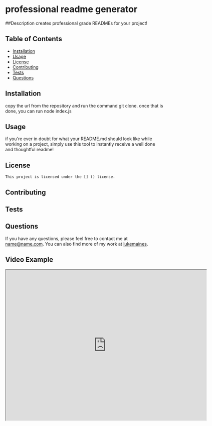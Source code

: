 # professional readme generator
  

  ##Description
  creates professional grade READMEs for your project!

## Table of Contents
- [Installation](#installation)
- [Usage](#usage)
- [License](#license)
- [Contributing](#contributing)
- [Tests](#tests)
- [Questions](#questions)

## Installation
copy the url from the repository and run the command git clone. once that is done, you can run node index.js

## Usage
if you're ever in doubt for what your README.md should look like while working on a project, simply use this tool to instantly receive a well done and thoughtful readme!

## License
    
    This project is licensed under the [] () license.

## Contributing


## Tests


## Questions
If you have any questions, please feel free to contact me at [name@name.com](mailto:name@name.com). You can also find more of my work at [lukemaines](https://github.com/lukemaines).

## Video Example
<iframe src="https://drive.google.com/file/d/1BDTAp68m17kyup09yl3lMB24-LPzdESu/preview" width="640" height="480"></iframe>